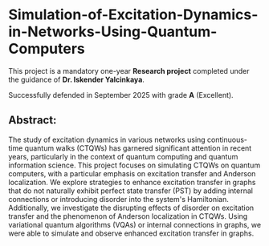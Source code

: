 # Simulation-of-Excitation-Dynamics-in-Networks-Using-Quantum-Computers

This project is a mandatory one-year **Research project** completed under the guidance of **Dr. Iskender Yalcinkaya**.

Successfully defended in September 2025 with grade **A** (Excellent).

## Abstract:
The study of excitation dynamics in various networks using continuous-time quantum walks (CTQWs) has garnered significant attention in recent years, particularly in the context of quantum computing and quantum information science. This project focuses on simulating CTQWs on quantum computers, with a particular emphasis on excitation transfer and Anderson localization. We explore strategies to enhance excitation transfer in graphs that do not naturally exhibit perfect state transfer (PST) by adding internal connections or introducing disorder into the system's Hamiltonian. Additionally, we investigate the disrupting effects of disorder on excitation transfer and the phenomenon of Anderson localization in CTQWs. Using variational quantum algorithms (VQAs) or internal connections in graphs, we were able to simulate and observe enhanced excitation transfer in graphs.
